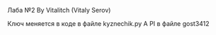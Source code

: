 Лаба №2 
By Vitalitch (Vitaly Serov)

Ключ меняется в коде в файле kyznechik.py
А PI в файле gost3412